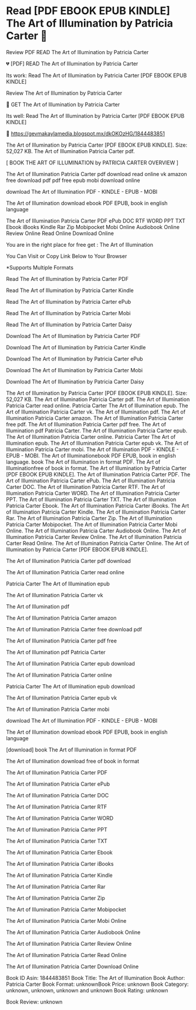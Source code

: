 # Read [PDF EBOOK EPUB KINDLE] The Art of Illumination by  Patricia Carter 📝
Review PDF READ The Art of Illumination by Patricia Carter

💔 [PDF] READ The Art of Illumination by Patricia Carter

Its work: Read The Art of Illumination by Patricia Carter [PDF EBOOK EPUB KINDLE]


Review The Art of Illumination by Patricia Carter

📝 GET The Art of Illumination by Patricia Carter

Its well: Read The Art of Illumination by Patricia Carter [PDF EBOOK EPUB KINDLE]



🌟 https://gevmakaylamedia.blogspot.mx/dkOKOzHG/1844483851



The Art of Illumination by Patricia Carter [PDF EBOOK EPUB KINDLE]. Size: 52,027 KB. The Art of Illumination Patricia Carter pdf.

[ BOOK THE ART OF ILLUMINATION by PATRICIA CARTER OVERVIEW ]

The Art of Illumination Patricia Carter pdf download read online vk amazon free download pdf pdf free epub mobi download online

download The Art of Illumination PDF - KINDLE - EPUB - MOBI

The Art of Illumination download ebook PDF EPUB, book in english language

The Art of Illumination Patricia Carter PDF ePub DOC RTF WORD PPT TXT Ebook iBooks Kindle Rar Zip Mobipocket Mobi Online Audiobook Online Review Online Read Online Download Online

You are in the right place for free get : The Art of Illumination

You Can Visit or Copy Link Below to Your Browser

*Supports Multiple Formats

Read The Art of Illumination by Patricia Carter PDF

Read The Art of Illumination by Patricia Carter Kindle

Read The Art of Illumination by Patricia Carter ePub

Read The Art of Illumination by Patricia Carter Mobi

Read The Art of Illumination by Patricia Carter Daisy

Download The Art of Illumination by Patricia Carter PDF

Download The Art of Illumination by Patricia Carter Kindle

Download The Art of Illumination by Patricia Carter ePub

Download The Art of Illumination by Patricia Carter Mobi

Download The Art of Illumination by Patricia Carter Daisy

The Art of Illumination by Patricia Carter [PDF EBOOK EPUB KINDLE]. Size: 52,027 KB. The Art of Illumination Patricia Carter pdf. The Art of Illumination Patricia Carter read online. Patricia Carter The Art of Illumination epub. The Art of Illumination Patricia Carter vk. The Art of Illumination pdf. The Art of Illumination Patricia Carter amazon. The Art of Illumination Patricia Carter free pdf. The Art of Illumination Patricia Carter pdf free. The Art of Illumination pdf Patricia Carter. The Art of Illumination Patricia Carter epub. The Art of Illumination Patricia Carter online. Patricia Carter The Art of Illumination epub. The Art of Illumination Patricia Carter epub vk. The Art of Illumination Patricia Carter mobi. The Art of Illumination PDF - KINDLE - EPUB - MOBI. The Art of Illuminationebook PDF EPUB, book in english language. book The Art of Illumination in format PDF. The Art of Illuminationfree of book in format. The Art of Illumination by Patricia Carter [PDF EBOOK EPUB KINDLE]. The Art of Illumination Patricia Carter PDF. The Art of Illumination Patricia Carter ePub. The Art of Illumination Patricia Carter DOC. The Art of Illumination Patricia Carter RTF. The Art of Illumination Patricia Carter WORD. The Art of Illumination Patricia Carter PPT. The Art of Illumination Patricia Carter TXT. The Art of Illumination Patricia Carter Ebook. The Art of Illumination Patricia Carter iBooks. The Art of Illumination Patricia Carter Kindle. The Art of Illumination Patricia Carter Rar. The Art of Illumination Patricia Carter Zip. The Art of Illumination Patricia Carter Mobipocket. The Art of Illumination Patricia Carter Mobi Online. The Art of Illumination Patricia Carter Audiobook Online. The Art of Illumination Patricia Carter Review Online. The Art of Illumination Patricia Carter Read Online. The Art of Illumination Patricia Carter Online. The Art of Illumination by Patricia Carter [PDF EBOOK EPUB KINDLE].

The Art of Illumination Patricia Carter pdf download

The Art of Illumination Patricia Carter read online

Patricia Carter The Art of Illumination epub

The Art of Illumination Patricia Carter vk

The Art of Illumination pdf

The Art of Illumination Patricia Carter amazon

The Art of Illumination Patricia Carter free download pdf

The Art of Illumination Patricia Carter pdf free

The Art of Illumination pdf Patricia Carter

The Art of Illumination Patricia Carter epub download

The Art of Illumination Patricia Carter online

Patricia Carter The Art of Illumination epub download

The Art of Illumination Patricia Carter epub vk

The Art of Illumination Patricia Carter mobi

download The Art of Illumination PDF - KINDLE - EPUB - MOBI

The Art of Illumination download ebook PDF EPUB, book in english language

[download] book The Art of Illumination in format PDF

The Art of Illumination download free of book in format

The Art of Illumination Patricia Carter PDF

The Art of Illumination Patricia Carter ePub

The Art of Illumination Patricia Carter DOC

The Art of Illumination Patricia Carter RTF

The Art of Illumination Patricia Carter WORD

The Art of Illumination Patricia Carter PPT

The Art of Illumination Patricia Carter TXT

The Art of Illumination Patricia Carter Ebook

The Art of Illumination Patricia Carter iBooks

The Art of Illumination Patricia Carter Kindle

The Art of Illumination Patricia Carter Rar

The Art of Illumination Patricia Carter Zip

The Art of Illumination Patricia Carter Mobipocket

The Art of Illumination Patricia Carter Mobi Online

The Art of Illumination Patricia Carter Audiobook Online

The Art of Illumination Patricia Carter Review Online

The Art of Illumination Patricia Carter Read Online

The Art of Illumination Patricia Carter Download Online

Book ID Asin: 1844483851
Book Title: The Art of Illumination
Book Author: Patricia Carter
Book Format: unknownBook Price: unknown
Book Category: unknown, unknown, unknown and unknown
Book Rating: unknown

Book Review: unknown
